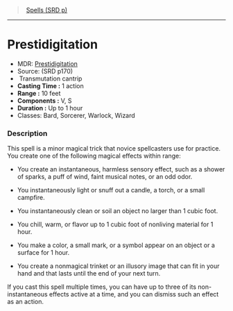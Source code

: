 ﻿---
!SpellVO
Level: cantrip
Type: Transmutation
CastingTime: 1 action
Range: 10 feet
Components: V, S
Duration: Up to 1 hour
Classes: Bard, Sorcerer, Warlock, Wizard
Id: spells_vo.md#prestidigitation
ParentLink: spells_vo.md#spells-srd-p
Name: Prestidigitation
ParentName: Spells (SRD p)
NameLevel: 1
AltName: '[Prestidigitation](hd_spells_prestidigitation.md)'
Source: (SRD p170)
---
> [Spells (SRD p)](srd_spells.md)

---

# Prestidigitation

- MDR: [Prestidigitation](hd_spells_prestidigitation.md)
- Source: (SRD p170)
-  Transmutation cantrip
- **Casting Time :** 1 action
- **Range :** 10 feet
- **Components :** V, S
- **Duration :** Up to 1 hour
- Classes: Bard, Sorcerer, Warlock, Wizard

### Description

This spell is a minor magical trick that novice spellcasters use for practice. You create one of the following magical effects within range:

* You create an instantaneous, harmless sensory effect, such as a shower of sparks, a puff of wind, faint musical notes, or an odd odor.

* You instantaneously light or snuff out a candle, a torch, or a small campfire.

* You instantaneously clean or soil an object no larger than 1 cubic foot.

* You chill, warm, or flavor up to 1 cubic foot of nonliving material for 1 hour.

* You make a color, a small mark, or a symbol appear on an object or a surface for 1 hour.

* You create a nonmagical trinket or an illusory image that can fit in your hand and that lasts until the end of your next turn.

If you cast this spell multiple times, you can have up to three of its non-instantaneous effects active at a time, and you can dismiss such an effect as an action.

